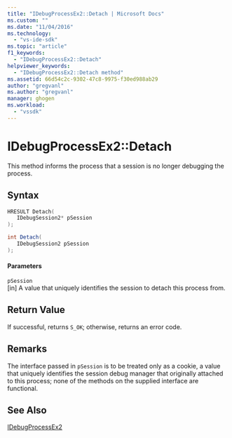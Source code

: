 ```yaml
---
title: "IDebugProcessEx2::Detach | Microsoft Docs"
ms.custom: ""
ms.date: "11/04/2016"
ms.technology: 
  - "vs-ide-sdk"
ms.topic: "article"
f1_keywords: 
  - "IDebugProcessEx2::Detach"
helpviewer_keywords: 
  - "IDebugProcessEx2::Detach method"
ms.assetid: 66d54c2c-9302-47c8-9975-f30ed988ab29
author: "gregvanl"
ms.author: "gregvanl"
manager: ghogen
ms.workload: 
  - "vssdk"
---
```

# IDebugProcessEx2::Detach
This method informs the process that a session is no longer debugging the process.  
  
## Syntax  
  
```cpp  
HRESULT Detach(   
   IDebugSession2* pSession  
);  
```  
  
```csharp  
int Detach(  
   IDebugSession2 pSession  
);  
```  
  
#### Parameters  
 `pSession`  
 [in] A value that uniquely identifies the session to detach this process from.  
  
## Return Value  
 If successful, returns `S_OK`; otherwise, returns an error code.  
  
## Remarks  
 The interface passed in `pSession` is to be treated only as a cookie, a value that uniquely identifies the session debug manager that originally attached to this process; none of the methods on the supplied interface are functional.  
  
## See Also  
 [IDebugProcessEx2](../../../extensibility/debugger/reference/idebugprocessex2.md)